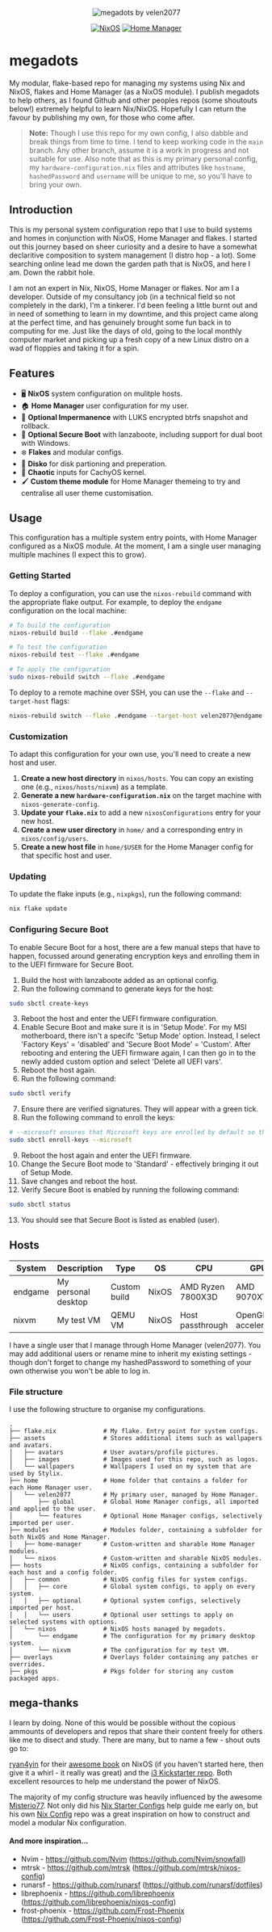 <p align="center">
  <img src="assets/images/megadots.png" alt="megadots by velen2077"/>
</p>

<p align="center">
  <a href="https://nixos.org/"><img src="https://img.shields.io/badge/NixOS-25.05-blue?style=for-the-badge&logo=NixOS" alt="NixOS"></a>
  <a href="https://github.com/nix-community/home-manager"><img src="https://img.shields.io/badge/Home--Manager-25.05-blue?style=for-the-badge&logo=Home-Assistant" alt="Home Manager"></a>
</p>

# megadots

My modular, flake-based repo for managing my systems using Nix and NixOS, flakes and Home Manager (as a NixOS module). I publish megadots to help others, as I found Github and other peoples repos (some shoutouts below!) extremely helpful to learn Nix/NixOS. Hopefully I can return the favour by publishing my own, for those who come after.

> **Note:** Though I use this repo for my own config, I also dabble and break things from time to time. I tend to keep working code in the `main` branch. Any other branch, assume it is a work in progress and not suitable for use. Also note that as this is my primary personal config, my `hardware-configuration.nix` files and attributes like `hostname`, `hashedPassword` and `username` will be unique to me, so you'll have to bring your own.

## Introduction

This is my personal system configuration repo that I use to build systems and homes in conjunction with NixOS, Home Manager and flakes. I started out this journey based on sheer curiosity and a desire to have a somewhat declaritive composition to system management (I distro hop - a lot). Some searching online lead me down the garden path that is NixOS, and here I am. Down the rabbit hole.

I am not an expert in Nix, NixOS, Home Manager or flakes. Nor am I a developer. Outside of my consultancy job (in a technical field so not completely in the dark), I'm a tinkerer. I'd been feeling a little burnt out and in need of something to learn in my downtime, and this project came along at the perfect time, and has genuinely brought some fun back in to computing for me. Just like the days of old, going to the local monthly computer market and picking up a fresh copy of a new Linux distro on a wad of floppies and taking it for a spin.

## Features
- :desktop_computer: **NixOS** system configuration on mulitple hosts.
- :house: **Home Manager** user configuration for my user.
- :camera_flash: **Optional Impermanence** with LUKS encrypted btrfs snapshot and rollback.
- :cop: **Optional Secure Boot** with lanzaboote, including support for dual boot with Windows.
- :snowflake: **Flakes** and modular configs.
- :floppy_disk: **Disko** for disk partioning and preperation.
- :anger: **Chaotic** inputs for CachyOS kernel.
- :paintbrush: **Custom theme module** for Home Manager themeing to try and centralise all user theme customisation.

## Usage

This configuration has a multiple system entry points, with Home Manager configured as a NixOS module. At the moment, I am a single user managing multiple machines (I expect this to grow).

### Getting Started

To deploy a configuration, you can use the `nixos-rebuild` command with the appropriate flake output. For example, to deploy the `endgame` configuration on the local machine:

```bash
# To build the configuration
nixos-rebuild build --flake .#endgame

# To test the configuration
nixos-rebuild test --flake .#endgame

# To apply the configuration
sudo nixos-rebuild switch --flake .#endgame
```

To deploy to a remote machine over SSH, you can use the `--flake` and `--target-host` flags:

```bash
nixos-rebuild switch --flake .#endgame --target-host velen2077@endgame --use-remote-sudo
```

### Customization

To adapt this configuration for your own use, you'll need to create a new host and user.

1.  **Create a new host directory** in `nixos/hosts`. You can copy an existing one (e.g., `nixos/hosts/nixvm`) as a template.
2.  **Generate a new `hardware-configuration.nix`** on the target machine with `nixos-generate-config`.
3.  **Update your `flake.nix`** to add a new `nixosConfigurations` entry for your new host.
4.  **Create a new user directory** in `home/` and a corresponding entry in `nixos/config/users`.
4.  **Create a new host file** in `home/$USER` for the Home Manager config for that specific host and user.

### Updating

To update the flake inputs (e.g., `nixpkgs`), run the following command:

```bash
nix flake update
```
### Configuring Secure Boot

To enable Secure Boot for a host, there are a few manual steps that have to happen, focussed around generating encryption keys and enrolling them in to the UEFI firmware for Secure Boot.

1. Build the host with lanzaboote added as an optional config.
2. Run the following command to generate keys for the host:
   
```bash
sudo sbctl create-keys
```
3. Reboot the host and enter the UEFI firmware configuration.
4. Enable Secure Boot and make sure it is in 'Setup Mode'. For my MSI motherboard, there isn't a specifc 'Setup Mode' option. Instead, I select 'Factory Keys' = 'disabled' and 'Secure Boot Mode' = 'Custom'. After rebooting and entering the UEFI firmware again, I can then go in to the newly added custom option and select 'Delete all UEFI vars'.
5. Reboot the host again.
6. Run the following command:

```bash
sudo sbctl verify
```
7. Ensure there are verified signatures. They will appear with a green tick.
8. Run the following command to enroll the keys:

```bash
# --microsoft ensures that Microsoft keys are enrolled by default so that we can dual boot with Windows if needed.
sudo sbctl enroll-keys --microsoft
```
9. Reboot the host again and enter the UEFI firmware.
10. Change the Secure Boot mode to 'Standard' - effectively bringing it out of Setup Mode.
11. Save changes and reboot the host.
12. Verify Secure Boot is enabled by running the following command:
```bash
sudo sbctl status
```
13. You should see that Secure Boot is listed as enabled (user).

## Hosts

| System | Description | Type | OS | CPU | GPU |
|---|---|---|---|---|---|
| endgame | My personal desktop | Custom build | NixOS | AMD Ryzen 7800X3D | AMD 9070XT |
| nixvm | My test VM | QEMU VM | NixOS | Host passthrough | OpenGL/3D accelerated |

I have a single user that I manage through Home Manager (velen2077). You may add additional users or rename mine to inherit my existing settings - though don't forget to change my hashedPassword to something of your own otherwise you won't be able to log in.

### File structure

I use the following structure to organise my configurations.

```
.
├── flake.nix             # My flake. Entry point for system configs.
├── assets                # Stores additional items such as wallpapers and avatars.
│   ├── avatars           # User avatars/profile pictures.
│   ├── images            # Images used for this repo, such as logos.
│   └── wallpapers        # Wallpapers I used on my system that are used by Stylix.
├── home                  # Home folder that contains a folder for each Home Manager user.
│   └── velen2077         # My primary user, managed by Home Manager.
│       ├── global        # Global Home Manager configs, all imported and applied to the user.
│       └── features      # Optional Home Manager configs, selectively imported per user.
├── modules               # Modules folder, containing a subfolder for both NixOS and Home Manager.
│   ├── home-manager      # Custom-written and sharable Home Manager modules.
│   └── nixos             # Custom-written and sharable NixOS modules.
├── hosts                 # NixOS configs, containing a subfolder for each host and a config folder.
│   ├── common            # NixOS config files for system configs.
│   │   ├── core          # Global system configs, to apply on every system.
│   │   ├── optional      # Optional system configs, selectively imported per host.
│   │   └── users         # Optional user settings to apply on selected systems with options.
│   └── nixos             # NixOS hosts managed by megadots.
│       └── endgame       # The configuration for my primary desktop system.
│       └── nixvm         # The configuration for my test VM.
├── overlays              # Overlays folder containing any patches or overrides.
├── pkgs                  # Pkgs folder for storing any custom packaged apps.
```

## mega-thanks

I learn by doing. None of this would be possible without the copious ammounts of developers and repos that share their content freely for others like me to disect and study. There are many, but to name a few - shout outs go to:

[ryan4yin](https://github.com/ryan4yin/) for their [awesome book](https://nixos-and-flakes.thiscute.world/) on NixOS (if you haven't started here, then give it a whirl - it really was great) and the [i3 Kickstarter repo](https://github.com/ryan4yin/nix-config/blob/i3-kickstarter/). Both excellent resources to help me understand the power of NixOS.

The majority of my config structure was heavily influenced by the awesome [Misterio77](https://github.com/Misterio77/). Not only did his [Nix Starter Configs](https://github.com/Misterio77/nix-starter-configs) help guide me early on, but his own [Nix Config](https://github.com/Misterio77/nix-config/tree/main) repo was a great inspiration on how to construct and model a modular Nix configuration.

#### And more inspiration...

- Nvim - https://github.com/Nvim (https://github.com/Nvim/snowfall)
- mtrsk - https://github.com/mtrsk (https://github.com/mtrsk/nixos-config)
- runarsf - https://github.com/runarsf (https://github.com/runarsf/dotfiles)
- librephoenix - https://github.com/librephoenix (https://github.com/librephoenix/nixos-config)
- frost-phoenix - https://github.com/Frost-Phoenix (https://github.com/Frost-Phoenix/nixos-config)